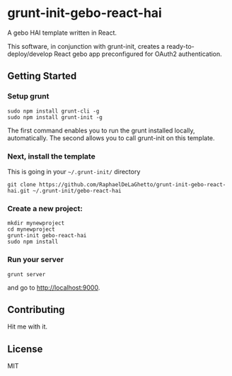 grunt-init-gebo-react-hai
=========================

A gebo HAI template written in React.

This software, in conjunction with grunt-init, creates a ready-to-deploy/develop React gebo app preconfigured for OAuth2 authentication.

## Getting Started

### Setup grunt

```
sudo npm install grunt-cli -g
sudo npm install grunt-init -g
```

The first command enables you to run the grunt installed locally, automatically. The second allows you to call grunt-init on this template.

### Next, install the template

This is going in your `~/.grunt-init/` directory

```
git clone https://github.com/RaphaelDeLaGhetto/grunt-init-gebo-react-hai.git ~/.grunt-init/gebo-react-hai
```

### Create a new project:

```
mkdir mynewproject
cd mynewproject
grunt-init gebo-react-hai
sudo npm install
```

### Run your server

```
grunt server
```

and go to <http://localhost:9000>.

## Contributing

Hit me with it.

## License

MIT
